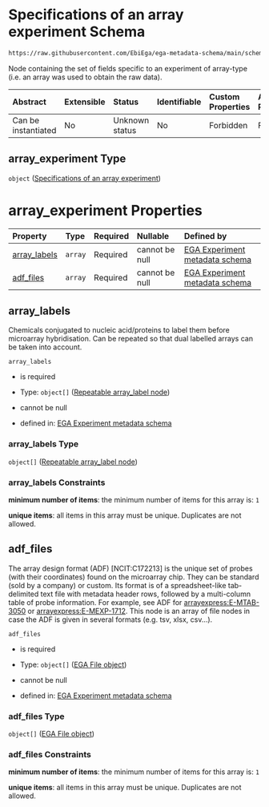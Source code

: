 # Specifications of an array experiment Schema

```txt
https://raw.githubusercontent.com/EbiEga/ega-metadata-schema/main/schemas/EGA.experiment.json#/properties/experiment_type_specifications/properties/array_experiment
```

Node containing the set of fields specific to an experiment of array-type (i.e. an array was used to obtain the raw data).

| Abstract            | Extensible | Status         | Identifiable | Custom Properties | Additional Properties | Access Restrictions | Defined In                                                                           |
| :------------------ | :--------- | :------------- | :----------- | :---------------- | :-------------------- | :------------------ | :----------------------------------------------------------------------------------- |
| Can be instantiated | No         | Unknown status | No           | Forbidden         | Forbidden             | none                | [EGA.experiment.json\*](../../../schemas/EGA.experiment.json "open original schema") |

## array\_experiment Type

`object` ([Specifications of an array experiment](ega-9-properties-experiment-type-specifications-properties-specifications-of-an-array-experiment.md))

# array\_experiment Properties

| Property                       | Type    | Required | Nullable       | Defined by                                                                                                                                                                                                                                                                                                                                                                                  |
| :----------------------------- | :------ | :------- | :------------- | :------------------------------------------------------------------------------------------------------------------------------------------------------------------------------------------------------------------------------------------------------------------------------------------------------------------------------------------------------------------------------------------ |
| [array\_labels](#array_labels) | `array` | Required | cannot be null | [EGA Experiment metadata schema](ega-9-properties-experiment-type-specifications-properties-specifications-of-an-array-experiment-properties-array-label-of-the-experiment.md "https://raw.githubusercontent.com/EbiEga/ega-metadata-schema/main/schemas/EGA.experiment.json#/properties/experiment_type_specifications/properties/array_experiment/properties/array_labels")               |
| [adf\_files](#adf_files)       | `array` | Required | cannot be null | [EGA Experiment metadata schema](ega-9-properties-experiment-type-specifications-properties-specifications-of-an-array-experiment-properties-array-design-format-adf-ncitc172213-file-block.md "https://raw.githubusercontent.com/EbiEga/ega-metadata-schema/main/schemas/EGA.experiment.json#/properties/experiment_type_specifications/properties/array_experiment/properties/adf_files") |

## array\_labels

Chemicals conjugated to nucleic acid/proteins to label them before microarray hybridisation. Can be repeated so that dual labelled arrays can be taken into account.

`array_labels`

*   is required

*   Type: `object[]` ([Repeatable array\_label node](ega-12-definitions-repeatable-array_label-node.md))

*   cannot be null

*   defined in: [EGA Experiment metadata schema](ega-9-properties-experiment-type-specifications-properties-specifications-of-an-array-experiment-properties-array-label-of-the-experiment.md "https://raw.githubusercontent.com/EbiEga/ega-metadata-schema/main/schemas/EGA.experiment.json#/properties/experiment_type_specifications/properties/array_experiment/properties/array_labels")

### array\_labels Type

`object[]` ([Repeatable array\_label node](ega-12-definitions-repeatable-array_label-node.md))

### array\_labels Constraints

**minimum number of items**: the minimum number of items for this array is: `1`

**unique items**: all items in this array must be unique. Duplicates are not allowed.

## adf\_files

The array design format (ADF) \[NCIT:C172213] is the unique set of probes (with their coordinates) found on the microarray chip. They can be standard (sold by a company) or custom. Its format is of a spreadsheet-like tab-delimited text file with metadata header rows, followed by a multi-column table of probe information. For example, see ADF for [arrayexpress:E-MTAB-3050](https://www.ebi.ac.uk/arrayexpress/files/A-GEOD-28079/A-GEOD-28079.adf.txt) or [arrayexpress:E-MEXP-1712](https://www.ebi.ac.uk/arrayexpress/files/A-AFFY-125/A-AFFY-125.adf.txt). This node is an array of file nodes in case the ADF is given in several formats (e.g. tsv, xlsx, csv...).

`adf_files`

*   is required

*   Type: `object[]` ([EGA File object](ega-12-definitions-ega-file-object.md))

*   cannot be null

*   defined in: [EGA Experiment metadata schema](ega-9-properties-experiment-type-specifications-properties-specifications-of-an-array-experiment-properties-array-design-format-adf-ncitc172213-file-block.md "https://raw.githubusercontent.com/EbiEga/ega-metadata-schema/main/schemas/EGA.experiment.json#/properties/experiment_type_specifications/properties/array_experiment/properties/adf_files")

### adf\_files Type

`object[]` ([EGA File object](ega-12-definitions-ega-file-object.md))

### adf\_files Constraints

**minimum number of items**: the minimum number of items for this array is: `1`

**unique items**: all items in this array must be unique. Duplicates are not allowed.
